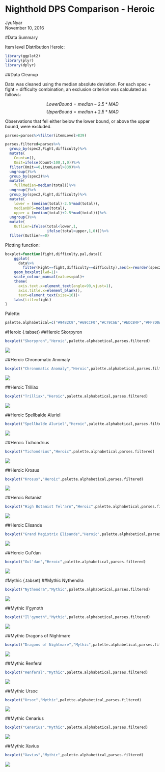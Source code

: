 # Nighthold DPS Comparison - Heroic
JyuNyar  
November 10, 2016  



#Data Summary

Item level Distribution Heroic: 


```r
library(ggplot2)
library(plyr)
library(dplyr)
```

##Data Cleanup

Data was cleaned using the median absolute deviation. For each spec + fight + difficulty combination, an exclusion criterion was calculated as follows:

$$Lower Bound = median - 2.5*MAD$$
$$Upper Bound = median + 2.5*MAD$$

Observations that fell either below the lower bound, or above the upper bound, were excluded.


```r
parses=parses%>%filter(itemLevel>839)

parses.filtered=parses%>%
  group_by(spec2,Fight,difficulty)%>%
  mutate(
    Count=n(),
    Omit=ifelse(Count<100,1,0))%>%
  filter(Omit==0,itemLevel>839)%>%
  ungroup()%>%
  group_by(spec2)%>%
  mutate(
    fullMedian=median(total))%>%
  ungroup()%>%
  group_by(spec2,Fight,difficulty)%>%
  mutate(
    lower = (median(total)-2.5*mad(total)),
    medianDPS=median(total),
    upper = (median(total)+2.5*mad(total)))%>%
  ungroup()%>%
  mutate(
    Outlier=ifelse(total<lower,1,
                   ifelse(total>upper,1,0)))%>%
  filter(Outlier==0)
```

Plotting function:


```r
boxplot=function(fight,difficulty,pal,data){
    ggplot(
      data%>%
        filter(Fight==fight,difficulty==difficulty),aes(x=reorder(spec2,medianDPS),y=total,color=spec2))+
    geom_boxplot(lwd=1)+
    scale_colour_manual(values=pal)+
    theme(
      axis.text.x=element_text(angle=90,vjust=1),
      axis.title.x=element_blank(),
      text=element_text(size=16))+
    labs(title=fight)
}
```

Palette:

```r
palette.alphabetical=c("#9482C9","#69CCF0","#C79C6E","#EDC84F","#FF7D0A","#ABD473","#7661B2","#BDAEE8","#0070DE","#63AAF0","#FFAA60","#2AC1F8","#48AACD","#C41F3B","#9B7954","#A330C9","#8BD428","#FFC300","#F58CBA","#000000","#E3C153","#BDD69A","#97001A","#00FF96")
```

#Heroic {.tabset}
##Heroic Skorpyron

```r
boxplot("Skorpyron","Heroic",palette.alphabetical,parses.filtered)
```

![](dps-boxplots_files/figure-html/heroic_nyth-1.png)<!-- -->

##Heroic Chronomatic Anomaly

```r
boxplot("Chronomatic Anomaly","Heroic",palette.alphabetical,parses.filtered)
```

![](dps-boxplots_files/figure-html/heroic_gynotht-1.png)<!-- -->

##Heroic Trilliax

```r
boxplot("Trilliax","Heroic",palette.alphabetical,parses.filtered)
```

![](dps-boxplots_files/figure-html/heroic_dragons-1.png)<!-- -->

##Heroic Spellbalde Aluriel

```r
boxplot("Spellbalde Aluriel","Heroic",palette.alphabetical,parses.filtered)
```

![](dps-boxplots_files/figure-html/heroic_renf-1.png)<!-- -->

##Heroic Tichondrius

```r
boxplot("Tichondrius","Heroic",palette.alphabetical,parses.filtered)
```

![](dps-boxplots_files/figure-html/heroic_ursoc-1.png)<!-- -->

##Heroic Krosus

```r
boxplot("Krosus","Heroic",palette.alphabetical,parses.filtered)
```

![](dps-boxplots_files/figure-html/heroic_krosus-1.png)<!-- -->

##Heroic Botanist

```r
boxplot("High Botanist Tel'arn","Heroic",palette.alphabetical,parses.filtered)
```

![](dps-boxplots_files/figure-html/heroic_botanist-1.png)<!-- -->

##Heroic Elisande

```r
boxplot("Grand Magistrix Elisande","Heroic",palette.alphabetical,parses.filtered)
```

![](dps-boxplots_files/figure-html/heroic_elisande-1.png)<!-- -->

##Heroic Gul'dan

```r
boxplot("Gul'dan","Heroic",palette.alphabetical,parses.filtered)
```

![](dps-boxplots_files/figure-html/heroic_cguldan-1.png)<!-- -->

#Mythic {.tabset}
##Mythic Nythendra

```r
boxplot("Nythendra","Mythic",palette.alphabetical,parses.filtered)
```

![](dps-boxplots_files/figure-html/Mythic_nyth-1.png)<!-- -->

##Mythic Il'gynoth

```r
boxplot("Il'gynoth","Mythic",palette.alphabetical,parses.filtered)
```

![](dps-boxplots_files/figure-html/Mythic_gynotht-1.png)<!-- -->

##Mythic Dragons of Nightmare

```r
boxplot("Dragons of Nightmare","Mythic",palette.alphabetical,parses.filtered)
```

![](dps-boxplots_files/figure-html/Mythic_dragons-1.png)<!-- -->

##Mythic Renferal

```r
boxplot("Renferal","Mythic",palette.alphabetical,parses.filtered)
```

![](dps-boxplots_files/figure-html/Mythic_renf-1.png)<!-- -->

##Mythic Ursoc

```r
boxplot("Ursoc","Mythic",palette.alphabetical,parses.filtered)
```

![](dps-boxplots_files/figure-html/Mythic_ursoc-1.png)<!-- -->

##Mythic Cenarius

```r
boxplot("Cenarius","Mythic",palette.alphabetical,parses.filtered)
```

![](dps-boxplots_files/figure-html/Mythic_cenarius-1.png)<!-- -->

##Mythic Xavius

```r
boxplot("Xavius","Mythic",palette.alphabetical,parses.filtered)
```

![](dps-boxplots_files/figure-html/Mythic_xavius-1.png)<!-- -->
